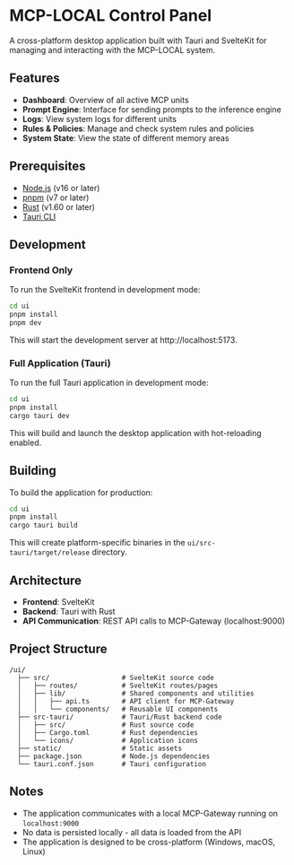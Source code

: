 # MCP-LOCAL Control Panel

A cross-platform desktop application built with Tauri and SvelteKit for managing and interacting with the MCP-LOCAL system.

## Features

- **Dashboard**: Overview of all active MCP units
- **Prompt Engine**: Interface for sending prompts to the inference engine
- **Logs**: View system logs for different units
- **Rules & Policies**: Manage and check system rules and policies
- **System State**: View the state of different memory areas

## Prerequisites

- [Node.js](https://nodejs.org/) (v16 or later)
- [pnpm](https://pnpm.io/) (v7 or later)
- [Rust](https://www.rust-lang.org/) (v1.60 or later)
- [Tauri CLI](https://tauri.app/v1/guides/getting-started/prerequisites)

## Development

### Frontend Only

To run the SvelteKit frontend in development mode:

```bash
cd ui
pnpm install
pnpm dev
```

This will start the development server at http://localhost:5173.

### Full Application (Tauri)

To run the full Tauri application in development mode:

```bash
cd ui
pnpm install
cargo tauri dev
```

This will build and launch the desktop application with hot-reloading enabled.

## Building

To build the application for production:

```bash
cd ui
pnpm install
cargo tauri build
```

This will create platform-specific binaries in the `ui/src-tauri/target/release` directory.

## Architecture

- **Frontend**: SvelteKit
- **Backend**: Tauri with Rust
- **API Communication**: REST API calls to MCP-Gateway (localhost:9000)

## Project Structure

```
/ui/
  ├── src/                  # SvelteKit source code
  │   ├── routes/           # SvelteKit routes/pages
  │   ├── lib/              # Shared components and utilities
  │   │   ├── api.ts        # API client for MCP-Gateway
  │   │   └── components/   # Reusable UI components
  ├── src-tauri/            # Tauri/Rust backend code
  │   ├── src/              # Rust source code
  │   ├── Cargo.toml        # Rust dependencies
  │   └── icons/            # Application icons
  ├── static/               # Static assets
  ├── package.json          # Node.js dependencies
  └── tauri.conf.json       # Tauri configuration
```

## Notes

- The application communicates with a local MCP-Gateway running on `localhost:9000`
- No data is persisted locally - all data is loaded from the API
- The application is designed to be cross-platform (Windows, macOS, Linux)